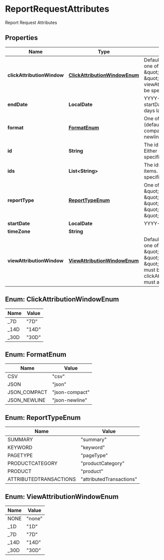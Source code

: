 

# ReportRequestAttributes

Report Request Attributes

## Properties

Name | Type | Description | Notes
------------ | ------------- | ------------- | -------------
**clickAttributionWindow** | [**ClickAttributionWindowEnum**](#ClickAttributionWindowEnum) | Defaults to value from campaign or one of \&quot;7D\&quot;, \&quot;14D\&quot;, or \&quot;30D\&quot;. If specified, viewAttributionWindow must also be specified |  [optional]
**endDate** | **LocalDate** | YYYY-MM-DD, must not be before startDate and not more than 100 days later | 
**format** | [**FormatEnum**](#FormatEnum) | One of \&quot;json\&quot; (default),\&quot;json-compact\&quot;,\&quot;json-newline\&quot; or \&quot;csv\&quot; |  [optional]
**id** | **String** | The id of the campaign or line item.  Either &#39;id&#39; or &#39;ids&#39; must be specified, but not both |  [optional]
**ids** | **List&lt;String&gt;** | The ids of the campaigns or line items.  Either &#39;id&#39; or &#39;ids&#39; must be specified, but not both |  [optional]
**reportType** | [**ReportTypeEnum**](#ReportTypeEnum) | One of \&quot;summary\&quot;, \&quot;keyword\&quot;, \&quot;pageType\&quot;, \&quot;productCategory\&quot;, \&quot;product\&quot;, or \&quot;attributedTransactions\&quot; | 
**startDate** | **LocalDate** | YYYY-MM-DD | 
**timeZone** | **String** |  |  [optional]
**viewAttributionWindow** | [**ViewAttributionWindowEnum**](#ViewAttributionWindowEnum) | Defaults to value from campaign or one of \&quot;none\&quot;, \&quot;1D\&quot;, \&quot;7D\&quot;, \&quot;14D\&quot;, or \&quot;30D\&quot;. If specified, must be less than clickAttributionWindow, which must also be specified. |  [optional]



## Enum: ClickAttributionWindowEnum

Name | Value
---- | -----
_7D | &quot;7D&quot;
_14D | &quot;14D&quot;
_30D | &quot;30D&quot;



## Enum: FormatEnum

Name | Value
---- | -----
CSV | &quot;csv&quot;
JSON | &quot;json&quot;
JSON_COMPACT | &quot;json-compact&quot;
JSON_NEWLINE | &quot;json-newline&quot;



## Enum: ReportTypeEnum

Name | Value
---- | -----
SUMMARY | &quot;summary&quot;
KEYWORD | &quot;keyword&quot;
PAGETYPE | &quot;pageType&quot;
PRODUCTCATEGORY | &quot;productCategory&quot;
PRODUCT | &quot;product&quot;
ATTRIBUTEDTRANSACTIONS | &quot;attributedTransactions&quot;



## Enum: ViewAttributionWindowEnum

Name | Value
---- | -----
NONE | &quot;none&quot;
_1D | &quot;1D&quot;
_7D | &quot;7D&quot;
_14D | &quot;14D&quot;
_30D | &quot;30D&quot;



